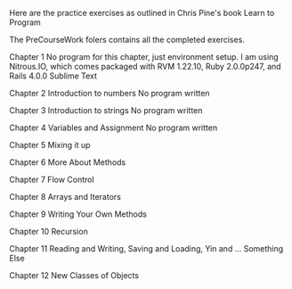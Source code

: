 Here are the practice exercises as outlined in Chris Pine's book Learn to Program


The PreCourseWork folers contains all the completed exercises.


Chapter 1
No program for this chapter, just environment setup. I am using
Nitrous.IO, which comes packaged with RVM 1.22.10, Ruby 2.0.0p247, and Rails 4.0.0
Sublime Text

Chapter 2
Introduction to numbers
No program written

Chapter 3
Introduction to strings
No program written

Chapter 4
Variables and Assignment
No program written

Chapter 5
Mixing it up

Chapter 6
More About Methods

Chapter 7
Flow Control

Chapter 8
Arrays and Iterators

Chapter 9
Writing Your Own Methods

Chapter 10
Recursion

Chapter 11
Reading and Writing, Saving and Loading, Yin and ... Something Else

Chapter 12
New Classes of Objects
